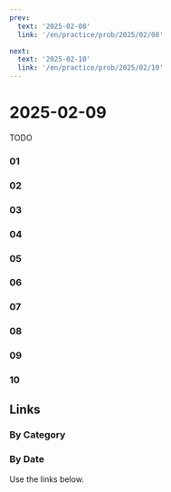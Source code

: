 ```yaml
---
prev:
  text: '2025-02-08'
  link: '/en/practice/prob/2025/02/08'

next:
  text: '2025-02-10'
  link: '/en/practice/prob/2025/02/10'
---
```


# 2025-02-09

TODO

### 01

### 02

### 03

### 04

### 05

### 06

### 07

### 08

### 09

### 10

## Links

[<Badge type="tip" text="Check Solution"/>](/en/learning/prob/2025/02/09)

### By Category

[<Badge type="tip" text="<--"/>](/en/practice/prob/2025/02/05)
[<Badge type="tip" text="Calendar"/>](/en/practice/calendar/2025/02)
[<Badge type="info" text="-->"/>](/en/practice/prob/2025/02/12)

### By Date

Use the links below.